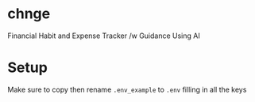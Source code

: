 # chnge
Financial Habit and Expense Tracker /w Guidance Using AI

# Setup
Make sure to copy then rename `.env_example` to `.env` filling in all the keys 
